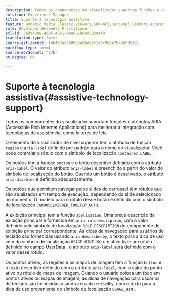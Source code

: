 ```yaml
---
description: Todos os componentes do visualizador suportam funções e atributos ARIA (Accessible Rich Internet Applications) para melhorar a integração com tecnologias de assistência, como leitores de tela.
solution: Experience Manager
title: Suporte à tecnologia assistiva
feature: Dynamic Media Classic,Viewers,SDK/API,Carousel Banners,Accessibility
role: Developer,Business Practitioner
exl-id: 3ed943e8-4695-4561-9be0-1b6ed30294f8
translation-type: tm+mt
source-git-commit: f464a7adcb8035a5bdebf1a6c9b647ba04535431
workflow-type: tm+mt
source-wordcount: '276'
ht-degree: 0%

---
```


# Suporte à tecnologia assistiva{#assistive-technology-support}

Todos os componentes do visualizador suportam funções e atributos ARIA (Accessible Rich Internet Applications) para melhorar a integração com tecnologias de assistência, como leitores de tela.

O elemento do visualizador de nível superior tem o atributo de função `region` e `aria-label` definido por padrão para o nome do visualizador. Você pode controlar o rótulo com o símbolo de localização `Container.LABEL`.

Os botões têm a função `button` e o texto descritivo definido com o atributo `aria-label`. O valor do atributo `aria-label` é preenchido a partir do valor do símbolo de localização do botão. Quando um botão é desativado, o atributo `aria-disabled` é definido adequadamente.

Os botões que permitem navegar pelos slides do carrossel têm rótulos que são atualizados em tempo de execução, dependendo do slide selecionado no momento. O modelo para o rótulo desse botão é definido com o símbolo de localização `CAROUSELVIEWER_TOOLTIP_GOTO`.

A exibição principal tem a função `application`. Uma breve descrição da exibição principal é fornecida em `aria-roledescription`, com o valor definido pelo símbolo de localização `ROLE_DESCRIPTION` do componente de exibição principal correspondente. As dicas de navegação para usuários de teclado são fornecidas usando `aria-describedby`, o texto para a dica de uso vem do símbolo de localização `USAGE_HINT`. Se um ativo tiver um rótulo definido no campo UserData , o atributo `aria-label` será definido com o valor desse rótulo.

Os pontos ativos, as regiões e os mapas de imagem têm a função `button` e o texto descritivo definido com o atributo `aria-label`, com o valor do ponto ativo ou rótulo do mapa de imagem. Quando o usuário coloca um foco em pontos ativos ou mapas de imagem, as dicas de navegação para usuários de teclado são fornecidas usando `aria-describedby`, com o texto para a dica de uso proveniente do símbolo de localização `USAGE_HINT`.
